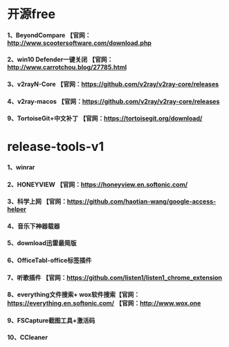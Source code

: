 # 开源free
#### 1、BeyondCompare 【官网：http://www.scootersoftware.com/download.php
#### 2、win10 Defender一键关闭 【官网：http://www.carrotchou.blog/27785.html
#### 3、v2rayN-Core 【官网：https://github.com/v2ray/v2ray-core/releases
#### 4、v2ray-macos 【官网：https://github.com/v2ray/v2ray-core/releases
#### 9、TortoiseGit+中文补丁 【官网：https://tortoisegit.org/download/

# release-tools-v1
#### 1、winrar
#### 2、HONEYVIEW 【官网：https://honeyview.en.softonic.com/
#### 3、科学上网 【官网：https://github.com/haotian-wang/google-access-helper
#### 4、音乐下神器载器
#### 5、download迅雷最简版
#### 6、OfficeTabl-office标签插件
#### 7、听歌插件 【官网：https://github.com/listen1/listen1_chrome_extension
#### 8、everything文件搜索+ wox软件搜索【官网：https://everything.en.softonic.com/ 【官网：http://www.wox.one
#### 9、FSCapture截图工具+激活码
#### 10、CCleaner
